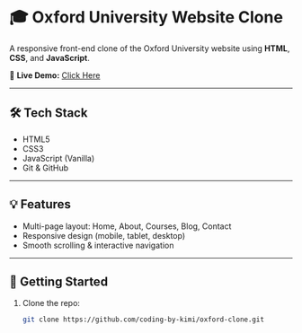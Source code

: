 # 🎓 Oxford University Website Clone

A responsive front-end clone of the Oxford University website using **HTML**, **CSS**, and **JavaScript**.

🔗 **Live Demo:** [Click Here](https://coding-by-kimi.github.io/oxford-clone/)

---

## 🛠️ Tech Stack

- HTML5  
- CSS3  
- JavaScript (Vanilla)  
- Git & GitHub

---

## 💡 Features

- Multi-page layout: Home, About, Courses, Blog, Contact  
- Responsive design (mobile, tablet, desktop)  
- Smooth scrolling & interactive navigation

---

## 📁 Getting Started

1. Clone the repo:
   ```bash
   git clone https://github.com/coding-by-kimi/oxford-clone.git
